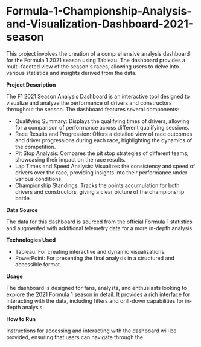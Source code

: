 # Formula-1-Championship-Analysis-and-Visualization-Dashboard-2021-season

This project involves the creation of a comprehensive analysis dashboard for the Formula 1 2021 season using Tableau. The dashboard provides a multi-faceted view of the season's races, allowing users to delve into various statistics and insights derived from the data.

**Project Description**

The F1 2021 Season Analysis Dashboard is an interactive tool designed to visualize and analyze the performance of drivers and constructors throughout the season. The dashboard features several components:

- Qualifying Summary: Displays the qualifying times of drivers, allowing for a comparison of performance across different qualifying sessions.
- Race Results and Progression: Offers a detailed view of race outcomes and driver progressions during each race, highlighting the dynamics of the competition.
- Pit Stop Analysis: Compares the pit stop strategies of different teams, showcasing their impact on the race results.
- Lap Times and Speed Analysis: Visualizes the consistency and speed of drivers over the race, providing insights into their performance under various conditions.
- Championship Standings: Tracks the points accumulation for both drivers and constructors, giving a clear picture of the championship battle.

**Data Source**

The data for this dashboard is sourced from the official Formula 1 statistics and augmented with additional telemetry data for a more in-depth analysis.

**Technologies Used**

- Tableau: For creating interactive and dynamic visualizations.
- PowerPoint: For presenting the final analysis in a structured and accessible format.

**Usage**

The dashboard is designed for fans, analysts, and enthusiasts looking to explore the 2021 Formula 1 season in detail. It provides a rich interface for interacting with the data, including filters and drill-down capabilities for in-depth analysis.

**How to Run**

Instructions for accessing and interacting with the dashboard will be provided, ensuring that users can navigate through the
